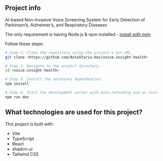 
## Project info

AI-based Non-Invasive Voice Screening System for Early Detection of Parkinson’s, Alzheimer’s, and Respiratory Diseases


The only requirement is having Node.js & npm installed - [install with nvm](https://github.com/nvm-sh/nvm#installing-and-updating)

Follow these steps:

```sh
# Step 1: Clone the repository using the project's Git URL.
git clone <https://github.com/AstaStaria-dev/voice-insight-health>

# Step 2: Navigate to the project directory.
cd <voice-insight-health>

# Step 3: Install the necessary dependencies.
npm install

# Step 4: Start the development server with auto-reloading and an instant preview.
npm run dev
```

## What technologies are used for this project?

This project is built with:

- Vite
- TypeScript
- React
- shadcn-ui
- Tailwind CSS




